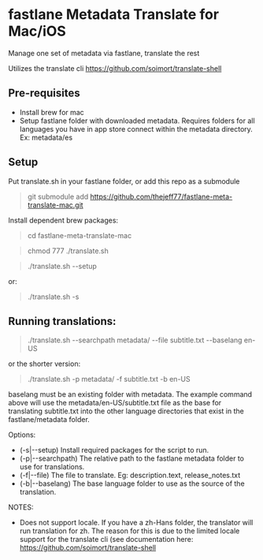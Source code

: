 # fastlane Metadata Translate for Mac/iOS

Manage one set of metadata via fastlane, translate the rest

Utilizes the translate cli https://github.com/soimort/translate-shell

## Pre-requisites

- Install brew for mac
- Setup fastlane folder with downloaded metadata. Requires folders for all languages you have in app store connect within the metadata directory. Ex: metadata/es

## Setup

Put translate.sh in your fastlane folder, or add this repo as a submodule

> git submodule add https://github.com/thejeff77/fastlane-meta-translate-mac.git

Install dependent brew packages:

> cd fastlane-meta-translate-mac

> chmod 777 ./translate.sh

> ./translate.sh --setup

or:

> ./translate.sh -s

## Running translations:

> ./translate.sh --searchpath metadata/ --file subtitle.txt --baselang en-US

or the shorter version:

> ./translate.sh -p metadata/ -f subtitle.txt -b en-US

baselang must be an existing folder with metadata. The example command above will use the metadata/en-US/subtitle.txt file as the base for translating subtitle.txt into the other language directories that exist in the fastlane/metadata folder.

Options:

- (-s|--setup) Install required packages for the script to run.
- (-p|--searchpath) The relative path to the fastlane metadata folder to use for translations.
- (-f|--file) The file to translate. Eg: description.text, release_notes.txt
- (-b|--baselang) The base language folder to use as the source of the translation.

NOTES:
- Does not support locale. If you have a zh-Hans folder, the translator will run translation for zh. The reason for this is due to the limited locale support for the translate cli (see documentation here: https://github.com/soimort/translate-shell
